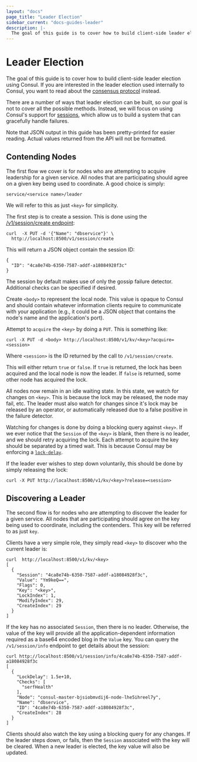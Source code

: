 ```yaml
---
layout: "docs"
page_title: "Leader Election"
sidebar_current: "docs-guides-leader"
description: |-
  The goal of this guide is to cover how to build client-side leader election using Consul. If you are interested in the leader election used internally to Consul, you want to read about the consensus protocol instead.
---
```


# Leader Election

The goal of this guide is to cover how to build client-side leader election using Consul.
If you are interested in the leader election used internally to Consul, you want to
read about the [consensus protocol](/docs/internals/consensus.html) instead.

There are a number of ways that leader election can be built, so our goal is not to
cover all the possible methods. Instead, we will focus on using Consul's support for
[sessions](/docs/internals/sessions.html), which allow us to build a system that can
gracefully handle failures.

Note that JSON output in this guide has been pretty-printed for easier
reading.  Actual values returned from the API will not be formatted.

## Contending Nodes

The first flow we cover is for nodes who are attempting to acquire leadership
for a given service. All nodes that are participating should agree on a given
key being used to coordinate. A good choice is simply:

```text
service/<service name>/leader
```

We will refer to this as just `<key>` for simplicity.

The first step is to create a session. This is done using the [/v1/session/create endpoint][session-api]:

[session-api]: http://www.consul.io/docs/agent/http.html#_v1_session_create

```text
curl  -X PUT -d '{"Name": "dbservice"}' \
  http://localhost:8500/v1/session/create
 ```

This will return a JSON object contain the session ID:

```text
{
  "ID": "4ca8e74b-6350-7587-addf-a18084928f3c"
}
```

The session by default makes use of only the gossip failure detector. Additional checks
can be specified if desired.

Create `<body>` to represent the local node. This value is opaque to
Consul and should contain whatever information clients require to
communicate with your application (e.g., it could be a JSON object
that contains the node's name and the application's port).

Attempt to `acquire` the `<key>` by doing a `PUT`. This is something like:

```text
curl -X PUT -d <body> http://localhost:8500/v1/kv/<key>?acquire=<session>
 ```

Where `<session>` is the ID returned by the call to
`/v1/session/create`.

This will either return `true` or `false`. If `true` is returned, the lock
has been acquired and the local node is now the leader. If `false` is returned,
some other node has acquired the lock.

All nodes now remain in an idle waiting state. In this state, we watch for changes
on `<key>`. This is because the lock may be released, the node may fail, etc.
The leader must also watch for changes since it's lock may be released by an operator,
or automatically released due to a false positive in the failure detector.

Watching for changes is done by doing a blocking query against `<key>`. If we ever
notice that the `Session` of the `<key>` is blank, then there is no leader, and we should
retry acquiring the lock. Each attempt to acquire the key should be separated by a timed
wait. This is because Consul may be enforcing a [`lock-delay`](/docs/internals/sessions.html).

If the leader ever wishes to step down voluntarily, this should be done by simply
releasing the lock:

```text
curl -X PUT http://localhost:8500/v1/kv/<key>?release=<session>
```

## Discovering a Leader

The second flow is for nodes who are attempting to discover the leader
for a given service. All nodes that are participating should agree on the key
being used to coordinate, including the contenders. This key will be referred
to as just `key`.

Clients have a very simple role, they simply read `<key>` to discover who the current
leader is:

```text
curl  http://localhost:8500/v1/kv/<key>
[
  {
    "Session": "4ca8e74b-6350-7587-addf-a18084928f3c",
    "Value": "Ym9keQ==",
    "Flags": 0,
    "Key": "<key>",
    "LockIndex": 1,
    "ModifyIndex": 29,
    "CreateIndex": 29
  }
]
```

If the key has no associated `Session`, then there is no leader.
Otherwise, the value of the key will provide all the
application-dependent information required as a base64 encoded blog in
the `Value` key.  You can query the `/v1/session/info` endpoint to get
details about the session:

```text
curl http://localhost:8500/v1/session/info/4ca8e74b-6350-7587-addf-a18084928f3c
[
  {
    "LockDelay": 1.5e+10,
    "Checks": [
      "serfHealth"
    ],
    "Node": "consul-master-bjsiobmvdij6-node-lhe5ihreel7y",
    "Name": "dbservice",
    "ID": "4ca8e74b-6350-7587-addf-a18084928f3c",
    "CreateIndex": 28
  }
]
```

Clients should also watch the key using a blocking query for any changes. If the leader
steps down, or fails, then the `Session` associated with the key will be cleared. When
a new leader is elected, the key value will also be updated.
